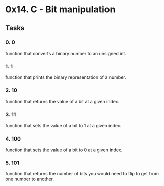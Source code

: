   # 0x14. C - Bit manipulation
## Tasks
### 0. 0 
function that converts a binary number to an unsigned int.
### 1. 1
function that prints the binary representation of a number.
### 2. 10
function that returns the value of a bit at a given index.
### 3. 11
function that sets the value of a bit to 1 at a given index.
### 4. 100 
function that sets the value of a bit to 0 at a given index.
### 5. 101 
function that returns the number of bits you would need to flip to get from one number to another.

